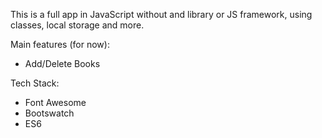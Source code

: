 This is a full app in JavaScript without and library or JS framework, using classes, local storage and more.

Main features (for now):
- Add/Delete Books

Tech Stack:
- Font Awesome
- Bootswatch
- ES6